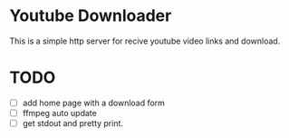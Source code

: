# Youtube Downloader

This is a simple http server for recive youtube video links and download.

# TODO

- [ ] add home page with a download form
- [ ] ffmpeg auto update
- [ ] get stdout and pretty print.
